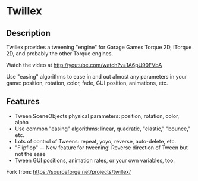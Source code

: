 # Twillex

## Description

Twillex provides a tweening "engine" for Garage Games Torque 2D, iTorque 2D, and probably the other Torque engines.

Watch the video at http://youtube.com/watch?v=1A6pU90FVbA

Use "easing" algorithms to ease in and out almost any parameters in your game: position, rotation, color, fade, GUI position, animations, etc.

## Features

* Tween SceneObjects physical parameters: position, rotation, color, alpha
* Use common "easing" algorithms: linear, quadratic, "elastic," "bounce," etc.
* Lots of control of Tweens: repeat, yoyo, reverse, auto-delete, etc.
* "Flipflop" -- New feature for tweening! Reverse direction of Tween but not the ease
* Tween GUI positions, animation rates, or your own variables, too.


Fork from: https://sourceforge.net/projects/twillex/
